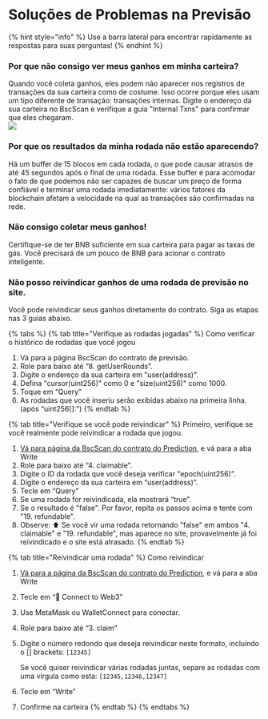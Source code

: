 # Soluções de Problemas na Previsão

{% hint style="info" %}
Use a barra lateral para encontrar rapidamente as respostas para suas perguntas!
{% endhint %}

### Por que não consigo ver meus ganhos em minha carteira?

Quando você coleta ganhos, eles podem não aparecer nos registros de transações da sua carteira como de costume. Isso ocorre porque eles usam um tipo diferente de transação: transações internas. Digite o endereço da sua carteira no BscScan e verifique a guia "Internal Txns" para confirmar que eles chegaram.\
![](https://lh5.googleusercontent.com/9NoIvK-oztyEaizCfgrj-poPIP\_uWeFDYsa0\_nxN3sKUiIwFdACy\_BemrtRLJn-ZkyW3LprfRn4s9lL24BOGb-I-t1vHoh5wkuTx7bObHQl5sS7xPmuZEOTVPUXr7LPNAfPfqr12)

### Por que os resultados da minha rodada não estão aparecendo?&#x20;

Há um buffer de 15 blocos em cada rodada, o que pode causar atrasos de até 45 segundos após o final de uma rodada. Esse buffer é para acomodar o fato de que podemos não ser capazes de buscar um preço de forma confiável e terminar uma rodada imediatamente: vários fatores da blockchain afetam a velocidade na qual as transações são confirmadas na rede.&#x20;

### Não consigo coletar meus ganhos!&#x20;

Certifique-se de ter BNB suficiente em sua carteira para pagar as taxas de gás. Você precisará de um pouco de BNB para acionar o contrato inteligente.&#x20;

### Não posso reivindicar ganhos de uma rodada de previsão no site.&#x20;

Você pode reivindicar seus ganhos diretamente do contrato. Siga as etapas nas 3 guias abaixo.

{% tabs %}
{% tab title="Verifique as rodadas jogadas" %}
Como verificar o histórico de rodadas que você jogou&#x20;

1. Vá para a página BscScan do contrato de previsão.&#x20;
2. Role para baixo até “8. getUserRounds”.&#x20;
3. Digite o endereço da sua carteira em "user(address)".&#x20;
4. Defina "cursor(uint256)" como 0 e "size(uint256)" como 1000.&#x20;
5. Toque em “Query”&#x20;
6. As rodadas que você inseriu serão exibidas abaixo na primeira linha. (após “uint256\[]:”)
{% endtab %}

{% tab title="Verifique se você pode reivindicar" %}
Primeiro, verifique se você realmente pode reivindicar a rodada que jogou.

1. [Vá para página da BscScan do contrato do Prediction](https://bscscan.com/address/0x18b2a687610328590bc8f2e5fedde3b582a49cda#readContract), e vá para a aba Write
2. Role para baixo até “4. claimable”.
3. Digite o ID da rodada que você deseja verificar "epoch(uint256)”.
4. Digite o endereço da sua carteira em “user(address)”.
5. Tecle em “Query”
6. Se uma rodada for reivindicada, ela mostrará “true”.
7. Se o resultado é "false". Por favor, repita os passos acima e tente com "19. refundable".
8. Observe: ⬆️ Se você vir uma rodada retornando "false" em ambos "4. claimable" e "19. refundable", mas aparece no site, provavelmente já foi reivindicado e o site está atrasado.
{% endtab %}

{% tab title="Reivindicar uma rodada" %}
Como reivindicar

1. [Vá para a página da BscScan do contrato do Prediction](https://bscscan.com/address/0x18b2a687610328590bc8f2e5fedde3b582a49cda#writeContract), e vá para a aba Write
2. Tecle em  “🔴 Connect to Web3”
3. Use MetaMask ou WalletConnect para conectar.
4. Role para baixo até “3. claim”
5.  Digite o número redondo que deseja reivindicar neste formato, incluindo o \[] brackets: `[12345]`

    Se você quiser reivindicar várias rodadas juntas, separe as rodadas com uma vírgula como esta: `[12345,12346,12347]`
6. Tecle em “Write”
7. Confirme na carteira
{% endtab %}
{% endtabs %}
